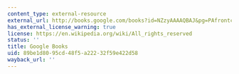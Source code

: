 ```yaml
---
content_type: external-resource
external_url: http://books.google.com/books?id=NZzyAAAAQBAJ&pg=PAfrontcover
has_external_license_warning: true
license: https://en.wikipedia.org/wiki/All_rights_reserved
status: ''
title: Google Books
uid: 89be1d80-95cd-48f5-a222-32f59e422d58
wayback_url: ''
---
```

